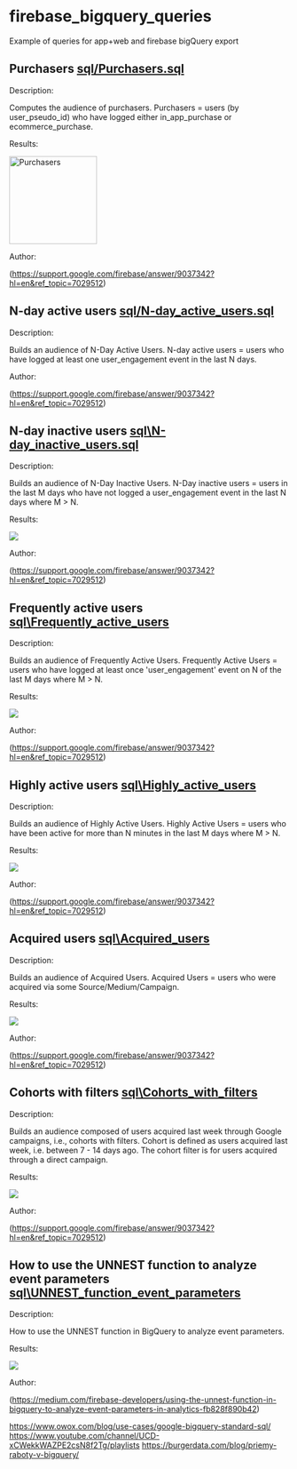 # firebase_bigquery_queries
Example of queries for app+web and firebase bigQuery export


## Purchasers [sql/Purchasers.sql](sql/Purchasers.sql "Purchasers")

Description:

Computes the audience of purchasers.
Purchasers = users (by user_pseudo_id) who have logged either in_app_purchase or ecommerce_purchase.

Results:

<img width="158" alt="Purchasers" src="https://user-images.githubusercontent.com/16681043/67213115-2187e700-f426-11e9-8852-6a07d26a0d92.png">

Author:

(https://support.google.com/firebase/answer/9037342?hl=en&ref_topic=7029512)




## N-day active users [sql/N-day_active_users.sql](sql/N-day_active_users.sql "N-day active users")

Description:

Builds an audience of N-Day Active Users.
N-day active users = users who have logged at least one user_engagement event in the last N days.

Author:

(https://support.google.com/firebase/answer/9037342?hl=en&ref_topic=7029512)




## N-day inactive users [sql\N-day_inactive_users.sql](sql/N-day_inactive_users.sql "N-day inactive users")


Description:

Builds an audience of N-Day Inactive Users.
N-Day inactive users = users in the last M days who have not logged a
user_engagement event in the last N days where M > N.

Results:

<img src=https://user-images.githubusercontent.com/56918494/67683408-07a45200-f99a-11e9-91bb-6f34cd5965e7.jpg>


Author:

(https://support.google.com/firebase/answer/9037342?hl=en&ref_topic=7029512)




## Frequently active users [sql\Frequently_active_users](sql/Frequently_active_users.sql "Frequently active users")

Description:

Builds an audience of Frequently Active Users.
 Frequently Active Users = users who have logged at least once
 'user_engagement' event on N of the last M days where M > N.

Results:

<img  src="https://user-images.githubusercontent.com/56918494/67683655-636edb00-f99a-11e9-8087-d5a6597c7a13.jpg">


 Author:

 (https://support.google.com/firebase/answer/9037342?hl=en&ref_topic=7029512)




## Highly active users [sql\Highly_active_users](sql/Highly_active_users.sql "Highly active users")

Description:

Builds an audience of Highly Active Users.
Highly Active Users = users who have been active for more than N minutes in the last M days where M > N.

Results:

<img  src="https://user-images.githubusercontent.com/56918494/67485113-17f2bf00-f672-11e9-90a5-3c5eea67de7d.jpg">


Author:

(https://support.google.com/firebase/answer/9037342?hl=en&ref_topic=7029512)




## Acquired users [sql\Acquired_users](sql/Acquired_users.sql "Acquired users")

Description:

Builds an audience of Acquired Users.
Acquired Users = users who were acquired via some Source/Medium/Campaign.

Results:

<img  src="https://user-images.githubusercontent.com/56918494/67491241-44600880-f67d-11e9-9cde-e066cd9bf2fb.jpg">


Author:

(https://support.google.com/firebase/answer/9037342?hl=en&ref_topic=7029512)




## Cohorts with filters [sql\Cohorts_with_filters](sql/Cohorts_with_filters.sql "Cohorts with filters")

Description:

Builds an audience composed of users acquired last week through Google campaigns, i.e., cohorts with filters.
Cohort is defined as users acquired last week, i.e. between 7 - 14 days ago. The cohort filter is for users acquired through a direct
campaign.

Results:

<img  src="https://user-images.githubusercontent.com/56918494/67495491-a7ed3480-f683-11e9-939f-20184ddf93bb.jpg">


Author:

(https://support.google.com/firebase/answer/9037342?hl=en&ref_topic=7029512)




## How to use the UNNEST function to analyze event parameters [sql\UNNEST_function_event_parameters](sql/UNNEST_function_event_parameters.sql "How to use the UNNEST function to analyze event parameters")

Description:

How to use the UNNEST function in BigQuery to analyze event parameters.

Results:

<img  src="https://user-images.githubusercontent.com/56918494/67698542-35e25b80-f9b3-11e9-81db-5fc382aef952.jpg">


Author:

(https://medium.com/firebase-developers/using-the-unnest-function-in-bigquery-to-analyze-event-parameters-in-analytics-fb828f890b42)





https://www.owox.com/blog/use-cases/google-bigquery-standard-sql/
https://www.youtube.com/channel/UCD-xCWekkWAZPE2csN8f2Tg/playlists
https://burgerdata.com/blog/priemy-raboty-v-bigquery/
